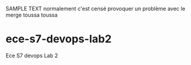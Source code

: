 SAMPLE TEXT normalement c'est censé provoquer un problème avec le merge toussa toussa
# ece-s7-devops-lab2
Ece S7 devops Lab  2
